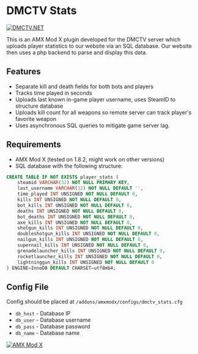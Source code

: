 # DMCTV Stats
[![DMCTV.NET](https://www.compute32.com/theme/dmctv.webp)](https://www.dmctv.net)

This is an AMX Mod X plugin developed for the DMCTV server which uploads player statistics to our website via an SQL database. Our website then uses a php backend to parse and display this data.

## Features

- Separate kill and death fields for both bots and players
- Tracks time played in seconds
- Uploads last known in-game player username, uses SteamID to structure database
- Uploads kill count for all weapons so remote server can track player's favorite weapon
- Uses asynchronous SQL queries to mitigate game server lag.

## Requirements

- AMX Mod X (tested on 1.8.2, might work on other versions)
- SQL database with the following structure:

```sql
CREATE TABLE IF NOT EXISTS player_stats (
    steamid VARCHAR(32) NOT NULL PRIMARY KEY,
    last_username VARCHAR(32) NOT NULL DEFAULT '',
    time_played INT UNSIGNED NOT NULL DEFAULT 0,
    kills INT UNSIGNED NOT NULL DEFAULT 0,
    bot_kills INT UNSIGNED NOT NULL DEFAULT 0,
    deaths INT UNSIGNED NOT NULL DEFAULT 0,
    bot_deaths INT UNSIGNED NOT NULL DEFAULT 0,
    axe_kills INT UNSIGNED NOT NULL DEFAULT 0,
    shotgun_kills INT UNSIGNED NOT NULL DEFAULT 0,
    doubleshotgun_kills INT UNSIGNED NOT NULL DEFAULT 0,
    nailgun_kills INT UNSIGNED NOT NULL DEFAULT 0,
    supernail_kills INT UNSIGNED NOT NULL DEFAULT 0,
    grenadelauncher_kills INT UNSIGNED NOT NULL DEFAULT 0,
    rocketlauncher_kills INT UNSIGNED NOT NULL DEFAULT 0,
    lightninggun_kills INT UNSIGNED NOT NULL DEFAULT 0
) ENGINE=InnoDB DEFAULT CHARSET=utf8mb4;
```

## Config File

Config should be placed at `/addons/amxmodx/configs/dmctv_stats.cfg`

- `db_host` - Database IP
- `db_user` - Database username
- `db_pass` - Database password
- `db_name` - Database name

[![AMX Mod X](http://www.amxmodx.org/images/amxx.jpg)](http://www.amxmodx.org/)
